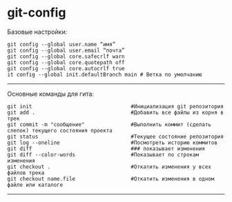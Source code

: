 # git-config

Базовые настройки:

    git config --global user.name “имя”
    git config --global user.email “почта”
    git config --global core.safecrlf warn
    git config --global core.quotepath off
    git config --global core.autocrlf true
    it config --global init.defaultBranch main # Ветка по умолчанию
---

Основные команды для гита:

    git init                                #Инициализация git репозитория
    git add .                               #Добавить все файлы из корня в трек
    git commit -m "сообщение"               #Выполнить коммит (сделать слепок) текущего состояния проекта
    git status                              #Текущее состояние репозитория
    git log --oneline                       #Посмотреть историю коммитов
    git diff                                ### показывает изменения
    git diff --color-words                  #Показывает по строкам изменения
    git checkout .                          #Oткатить изменения у всех файлов трека
    git checkout name.file                  #Oткатить изменения в одном файле или каталоге
---